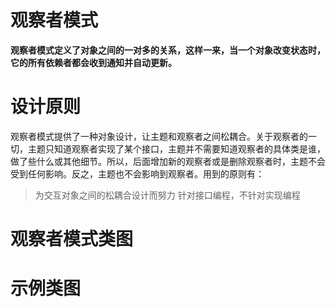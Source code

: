 
# 观察者模式

**观察者模式定义了对象之间的一对多的关系，这样一来，当一个对象改变状态时，它的所有依赖者都会收到通知并自动更新。**


# 设计原则

观察者模式提供了一种对象设计，让主题和观察者之间松耦合。关于观察者的一切，主题只知道观察者实现了某个接口，主题并不需要知道观察者的具体类是谁，做了些什么或其他细节。所以，后面增加新的观察者或是删除观察者时，主题不会受到任何影响。反之，主题也不会影响到观察者。用到的原则有：
> 为交互对象之间的松耦合设计而努力
> 针对接口编程，不针对实现编程


# 观察者模式类图


# 示例类图

